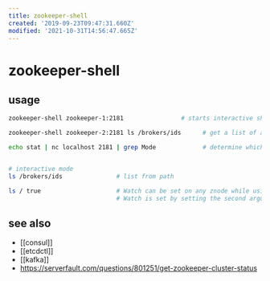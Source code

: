 ```yaml
---
title: zookeeper-shell
created: '2019-09-23T09:47:31.660Z'
modified: '2021-10-31T14:56:47.665Z'
---
```


# zookeeper-shell

## usage
```sh
zookeeper-shell zookeeper-1:2181                # starts interactive shell

zookeeper-shell zookeeper-2:2181 ls /brokers/ids      # get a list of available brokers

echo stat | nc localhost 2181 | grep Mode             # determine which node is acting as a leader


# interactive mode
ls /brokers/ids               # list from path

ls / true                     # Watch can be set on any znode while using read operations like ls or get command. 
                              # Watch is set by setting the second argument of read operations as true:
```

## see also
- [[consul]]
- [[etcdctl]]
- [[kafka]]
- https://serverfault.com/questions/801251/get-zookeeper-cluster-status
